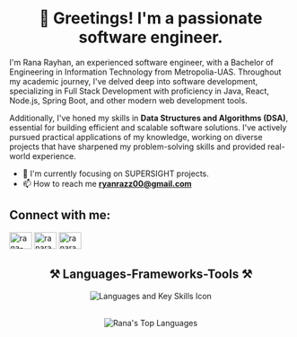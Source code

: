 <h1 align="center">👋 Greetings! I'm a passionate software engineer.</h1>
<p align="left">I'm Rana Rayhan, an experienced software engineer, with a Bachelor of Engineering in Information Technology from Metropolia-UAS. Throughout my academic journey, I've delved deep into software development, specializing in Full Stack Development with proficiency in Java, React, Node.js, Spring Boot, and other modern web development tools.

Additionally, I've honed my skills in **Data Structures and Algorithms (DSA)**, essential for building efficient and scalable software solutions. I've actively pursued practical applications of my knowledge, working on diverse projects that have sharpened my problem-solving skills and provided real-world experience.</p>

- 🌱 I'm currently focusing on SUPERSIGHT projects.
- 📫 How to reach me **ryanrazz00@gmail.com**

## Connect with me:
<p align="left">
  <a href="https://linkedin.com/in/rana-rayhan" target="_blank"><img src="https://raw.githubusercontent.com/rahuldkjain/github-profile-readme-generator/master/src/images/icons/Social/linked-in-alt.svg" alt="rana-rayhan" height="30" width="40" /></a>
  <a href="https://www.leetcode.com/ranarayhan" target="_blank"><img src="https://raw.githubusercontent.com/rahuldkjain/github-profile-readme-generator/master/src/images/icons/Social/leet-code.svg" alt="ranarayhan" height="30" width="40" /></a>
  <a href="https://auth.geeksforgeeks.org/user/ranarayhan" target="_blank"><img src="https://media.geeksforgeeks.org/wp-content/cdn-uploads/gfg_transparent_white_small.png" alt="ranarayhan" height="30" width="40" /></a>
</p>

<h2 align="center">⚒️ Languages-Frameworks-Tools ⚒️</h2>
<div align="center">
    <img src="https://skillicons.dev/icons?i=java,cpp,nodejs,express,react,javascript,typescript,html,css,bootstrap,tailwind,mongodb,mysql,postgres,postman" alt="Languages and Key Skills Icon" /><br/>
</div>
<br/>
<div align="center"> 
  
  ![Rana's Top Languages](https://github-readme-stats.vercel.app/api/top-langs/?username=rana-rayhan&layout=compact&theme=tokyonight&hide=ejs,css,scss)

</div>
